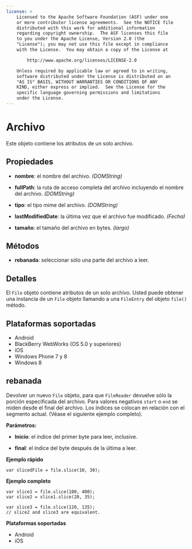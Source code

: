 ```yaml
---
license: >
    Licensed to the Apache Software Foundation (ASF) under one
    or more contributor license agreements.  See the NOTICE file
    distributed with this work for additional information
    regarding copyright ownership.  The ASF licenses this file
    to you under the Apache License, Version 2.0 (the
    "License"); you may not use this file except in compliance
    with the License.  You may obtain a copy of the License at

        http://www.apache.org/licenses/LICENSE-2.0

    Unless required by applicable law or agreed to in writing,
    software distributed under the License is distributed on an
    "AS IS" BASIS, WITHOUT WARRANTIES OR CONDITIONS OF ANY
    KIND, either express or implied.  See the License for the
    specific language governing permissions and limitations
    under the License.
---
```


# Archivo

Este objeto contiene los atributos de un solo archivo.

## Propiedades

*   **nombre**: el nombre del archivo. *(DOMString)*

*   **fullPath**: la ruta de acceso completa del archivo incluyendo el nombre del archivo. *(DOMString)*

*   **tipo**: el tipo mime del archivo. *(DOMString)*

*   **lastModifiedDate**: la última vez que el archivo fue modificado. *(Fecha)*

*   **tamaño**: el tamaño del archivo en bytes. *(largo)*

## Métodos

*   **rebanada**: seleccionar sólo una parte del archivo a leer.

## Detalles

El `File` objeto contiene atributos de un solo archivo. Usted puede obtener una instancia de un `File` objeto llamando a una `FileEntry` del objeto `file()` método.

## Plataformas soportadas

*   Android
*   BlackBerry WebWorks (OS 5.0 y superiores)
*   iOS
*   Windows Phone 7 y 8
*   Windows 8

## rebanada

Devolver un nuevo `File` objeto, para que `FileReader` devuelve sólo la porción especificada del archivo. Para valores negativos `start` o `end` se miden desde el final del archivo. Los índices se colocan en relación con el segmento actual. (Véase el siguiente ejemplo completo).

**Parámetros:**

*   **Inicio**: el índice del primer byte para leer, inclusive.

*   **final**: el índice del byte después de la última a leer.

**Ejemplo rápido**

    var slicedFile = file.slice(10, 30);
    

**Ejemplo completo**

    var slice1 = file.slice(100, 400);
    var slice2 = slice1.slice(20, 35);
    
    var slice3 = file.slice(120, 135);
    // slice2 and slice3 are equivalent.
    

**Plataformas soportadas**

*   Android
*   iOS